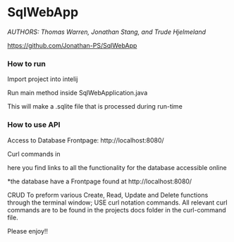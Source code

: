 # SqlWebApp
_AUTHORS: Thomas Warren, Jonathan Stang, and Trude Hjelmeland_

https://github.com/Jonathan-PS/SqlWebApp

### How to run
Import project into intelij

Run main method inside SqlWebApplication.java

This will make a .sqlite file that is processed during run-time

### How to use API
Access to Database Frontpage: http://localhost:8080/

Curl commands in

here you find links to all the functionality for the database accessible online


*the database have a Frontpage found at http://localhost:8080/

CRUD
To preform various Create, Read, Update and Delete functions through the terminal window;
USE curl notation commands.
All relevant curl commands are to be found in the projects docs folder in the curl-command file.

Please enjoy!!




